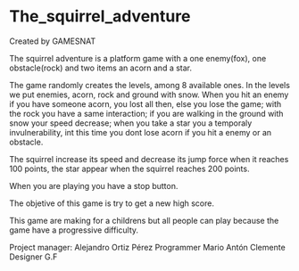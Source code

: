 # The_squirrel_adventure

Created by GAMESNAT

The squirrel adventure is a platform game with a one enemy(fox), one obstacle(rock) and two items an acorn and a star.

The game randomly creates the levels, among 8 available ones. In the levels we put enemies, acorn, rock and ground with snow.
When you hit an enemy if you have someone acorn, you lost all then, else you lose the game; with the rock you have a same interaction;
if you are walking in the ground with snow your speed decrease; when you take a star you a temporaly invulnerability, int this time you dont lose 
acorn if you hit a enemy or an obstacle.

The squirrel increase its speed and decrease its jump force when it reaches 100 points, the star appear when the squirrel reaches 200 points.

When you are playing you have a stop button.

The objetive of this game is try to get a new high score.

This game are making for a childrens but all people can play because the game have a progressive difficulty.

Project manager: Alejandro Ortiz Pérez
Programmer Mario Antón Clemente
Designer G.F
